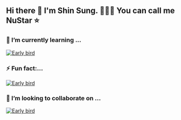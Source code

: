 ## Hi there 👋 I'm Shin Sung. 👩🏻‍💻 You can call me NuStar ⭐️

### 🌱 I’m currently learning ...

[![Early bird](https://github-readme-stats.vercel.app/api/top-langs?username=shinsung3&layout=donut&langs_count=20&hide_title=true)](https://github.com/shinsung3)
<!-- 
<a href="https://github.com/anuraghazra/convoychat">
  <img height=200 align="center" src="https://github-readme-stats.vercel.app/api/top-langs?username=shinsung3&layout=donut&langs_count=6&card_width=320&hide_title=true" />
</a>
-->
### :zap: Fun fact:...

[![Early bird](https://github-readme-stats.vercel.app/api?username=shinsung3&theme=dracula&hide_title=true)](https://github.com/shinsung3)
<!--
<a href="https://github.com/anuraghazra/github-readme-stats">
  <img height=200 align="center" src="https://github-readme-stats.vercel.app/api?username=shinsung3&theme=dracula&hide_title=true" />
</a>
-->

### :dancers: I’m looking to collaborate on ...

[![Early bird](https://github-profile-summary-cards.vercel.app/api/cards/productive-time?username=shinsung3&theme=default&utcOffset=9)](https://github.com/shinsung3)
